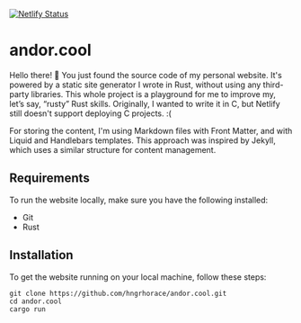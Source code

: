 [![Netlify Status](https://api.netlify.com/api/v1/badges/a8bd44af-89f0-4afe-8765-f9cfc38191bf/deploy-status)](https://app.netlify.com/sites/andor/deploys)

# andor.cool

Hello there! 👋 You just found the source code of my personal website. It's powered by a static site generator I wrote in Rust, without using any third-party libraries. This whole project is a playground for me to improve my, let’s say, “rusty” Rust skills. Originally, I wanted to write it in C, but Netlify still doesn't support deploying C projects. :( 

For storing the content, I'm using Markdown files with Front Matter, and with Liquid and Handlebars templates. This approach was inspired by Jekyll, which uses a similar structure for content management.

## Requirements

To run the website locally, make sure you have the following installed:
- Git
- Rust

## Installation

To get the website running on your local machine, follow these steps:

    git clone https://github.com/hngrhorace/andor.cool.git
    cd andor.cool
    cargo run

